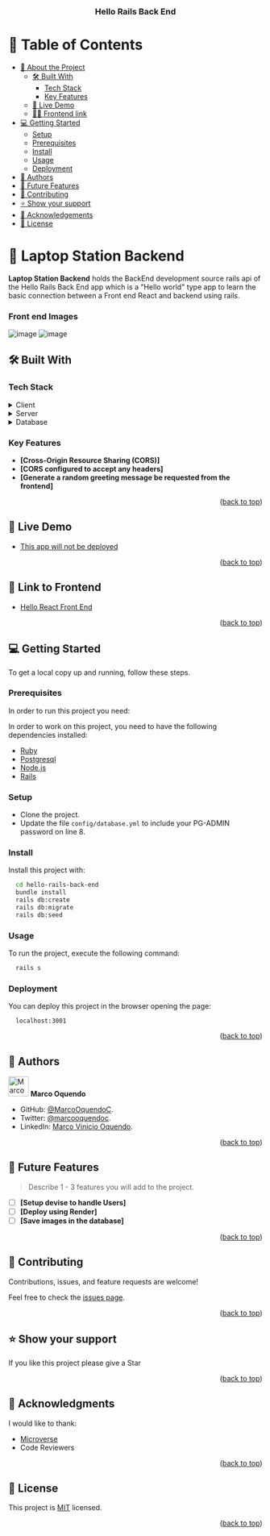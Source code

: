 <a name="readme-top"></a>

<div align="center">
  <!-- You are encouraged to replace this logo with your own! Otherwise you can also remove it. -->

  <br/>

  <h3><b>Hello Rails Back End</b></h3>

</div>

<!-- TABLE OF CONTENTS -->

# 📗 Table of Contents

- [📖 About the Project](#about-project)
  - [🛠 Built With](#built-with)
    - [Tech Stack](#tech-stack)
    - [Key Features](#key-features)
  - [🚀 Live Demo](#live-demo)
  - [👷🏼 Frontend link](#frontend)
- [💻 Getting Started](#getting-started)
  - [Setup](#setup)
  - [Prerequisites](#prerequisites)
  - [Install](#install)
  - [Usage](#usage)
  - [Deployment](#triangular_flag_on_post-deployment)
- [👥 Authors](#authors)
- [🔭 Future Features](#future-features)
- [🤝 Contributing](#contributing)
- [⭐️ Show your support](#support)
- [🙏 Acknowledgements](#acknowledgements)
- [📝 License](#license)

<!-- PROJECT DESCRIPTION -->

# 📖 Laptop Station Backend <a name="about-project"></a>

**Laptop Station Backend** holds the BackEnd development source rails api of the Hello Rails Back End app which is a "Hello world" type app to learn the basic connection between a Front end React and backend using rails.

### Front end Images
![image](https://user-images.githubusercontent.com/104022866/226108872-aee3f19f-440a-4a64-80d5-510ed8aa8185.png) 
![image](https://user-images.githubusercontent.com/104022866/226108957-517490e4-ee5d-4ba5-accd-9ca03b64d8e5.png)


## 🛠 Built With <a name="built-with"></a>

### Tech Stack <a name="tech-stack"></a>

<details>
  <summary>Client</summary>
  <ul>
    <li><a href="https://www.ruby-lang.org/">Ruby</a></li>
  </ul>
</details>

<details>
  <summary>Server</summary>
  <ul>
    <li><a href="https://rubyonrails.org/">Rails</a></li>
  </ul>
</details>

<details>
  <summary>Database</summary>
  <ul>
    <li><a href="https://www.postgresql.org/">PostgreSQL</a></li>
  </ul>
</details>

<!-- Features -->

### Key Features <a name="key-features"></a>

- **[Cross-Origin Resource Sharing (CORS)]**
- **[CORS configured to accept any headers]**
- **[Generate a random greeting message be requested from the frontend]**

<p align="right">(<a href="#readme-top">back to top</a>)</p>

<!-- LIVE DEMO -->

## 🚀 Live Demo <a name="live-demo"></a>

- [This app will not be deployed](https://github.com/MarcoOquendoC/hello-rails-back-end)

<p align="right">(<a href="#readme-top">back to top</a>)</p>

<!-- LINK TO FRONTEND -->

## 🚀 Link to Frontend <a name="frontend"></a>

- [Hello React Front End](https://github.com/MarcoOquendoC/hello-react-front-end)

<p align="right">(<a href="#readme-top">back to top</a>)</p>

<!-- GETTING STARTED -->

## 💻 Getting Started <a name="getting-started"></a>

To get a local copy up and running, follow these steps.

### Prerequisites

In order to run this project you need:

In order to work on this project, you need to have the following dependencies installed:

<ul>
  <li><a href="https://www.ruby-lang.org/en/">Ruby</a></li>
  <li><a href="https://www.postgresql.org/">Postgresql</a></li>
  <li><a href="https://nodejs.org/en/">Node.js</a></li>
  <li><a href="https://rubyonrails.org/">Rails</a></li>
</ul>

### Setup

- Clone the project.
- Update the file `config/database.yml` to include your PG-ADMIN password on line 8.

### Install

Install this project with:

```sh
  cd hello-rails-back-end
  bundle install
  rails db:create
  rails db:migrate
  rails db:seed
```

### Usage

To run the project, execute the following command:

```sh
  rails s
```

### Deployment

You can deploy this project in the browser opening the page:

```
  localhost:3001
```

<p align="right">(<a href="#readme-top">back to top</a>)</p>

<!-- AUTHORS -->

## 👥 Authors <a name="authors"></a>

<img src="https://ca.slack-edge.com/T47CT8XPG-U03GYGT3LBA-0bd15eb5c4a7-512" alt="Marco" width="40" height="40" /> **Marco Oquendo**

- GitHub: [@MarcoOquendoC](https://github.com/MarcoOquendoC). 
- Twitter: [@marcooquendoc](https://twitter.com/marcooquendoc). 
- LinkedIn: [Marco Vinicio Oquendo](https://www.linkedin.com/in/MarcoOquendoC/).

<p align="right">(<a href="#readme-top">back to top</a>)</p>

<!-- FUTURE FEATURES -->

## 🔭 Future Features <a name="future-features"></a>

> Describe 1 - 3 features you will add to the project.

- [ ] **[Setup devise to handle Users]**
- [ ] **[Deploy using Render]**
- [ ] **[Save images in the database]**

<p align="right">(<a href="#readme-top">back to top</a>)</p>

<!-- CONTRIBUTING -->

## 🤝 Contributing <a name="contributing"></a>

Contributions, issues, and feature requests are welcome!

Feel free to check the [issues page](https://github.com/MarcoOquendoC/hello-rails-back-end/issues).

<p align="right">(<a href="#readme-top">back to top</a>)</p>

<!-- SUPPORT -->

## ⭐️ Show your support <a name="support"></a>

If you like this project please give a Star

<p align="right">(<a href="#readme-top">back to top</a>)</p>

<!-- ACKNOWLEDGEMENTS -->

## 🙏 Acknowledgments <a name="acknowledgements"></a>

I would like to thank:
- [Microverse](https://www.microverse.org/)
- Code Reviewers

<p align="right">(<a href="#readme-top">back to top</a>)</p>

<!-- LICENSE -->

## 📝 License <a name="license"></a>

This project is [MIT](./LICENSE) licensed.

<p align="right">(<a href="#readme-top">back to top</a>)</p>
